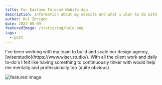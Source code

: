 ```yaml
---
title: Far Eastone Telecom Mobile App
description: Information about my website and what i plan to do with
author: Dul Zorigoo
date: 2022-05-09
featuredImage: /static/img/halo.png
tags:
  - post
---
```


<div></div>
<p class="max-w-md my-8">
  I've been working with my team to build and scale our design agency, [wiserstudio](https://www.wiser.studio/). With all the client work and daily to-do's I felt like having something to continuously tinker with would help me mentally and professionally too (quite obvious).
</p>
<div></div>

<div class="col-span-3">
  <img src="{{ featuredImage | url }}" alt="featured image" class="rounded-xl w-full">
</div>